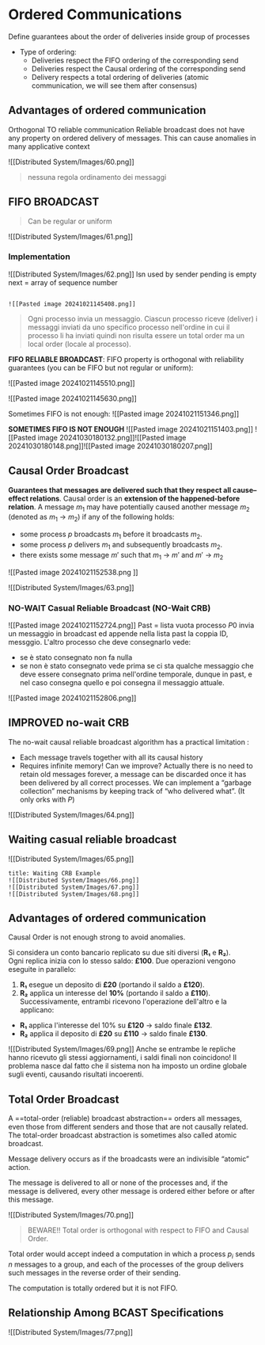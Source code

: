 
# Ordered Communications
Define guarantees about the order of deliveries inside group of processes
- Type of ordering:
	- Deliveries respect the FIFO ordering of the corresponding send
	- Deliveries respect the Causal ordering of the corresponding send
	- Delivery respects a total ordering of deliveries (atomic communication, we will see them after consensus)

## Advantages of ordered communication
Orthogonal TO reliable communication
	Reliable broadcast does not have any property on ordered delivery of messages.
This can cause anomalies in many applicative context

![[Distributed System/Images/60.png]]

>nessuna regola ordinamento dei messaggi
## FIFO BROADCAST

>Can be regular or uniform

![[Distributed System/Images/61.png]]

### Implementation
![[Distributed System/Images/62.png]]
lsn used by sender
pending is empty
next = array of sequence number 

```ad-example

![[Pasted image 20241021145408.png]]
```

>Ogni processo invia un messaggio. Ciascun processo riceve (deliver) i messaggi inviati da uno specifico processo nell'ordine in cui il processo li ha inviati quindi non risulta essere un total order ma un local order (locale al processo).

**FIFO RELIABLE BROADCAST**:
FIFO property is orthogonal with reliability guarantees (you can be FIFO but not regular or uniform):

![[Pasted image 20241021145510.png]]

![[Pasted image 20241021145630.png]]

Sometimes FIFO is not enough:
![[Pasted image 20241021151346.png]]

**SOMETIMES FIFO IS NOT ENOUGH**
![[Pasted image 20241021151403.png]]
![[Pasted image 20241030180132.png]]![[Pasted image 20241030180148.png]]![[Pasted image 20241030180207.png]]


## Causal Order Broadcast
**Guarantees that messages are delivered such that they respect all cause–effect relations**.
Causal order is an **extension of the happened-before relation**.
A message $m_1$ may have potentially caused another message $m_2$ (denoted as $m_1$ → $m_2$) if any of the following holds:
- some process $p$ broadcasts $m_1$ before it broadcasts $m_2$.
- some process $p$ delivers $m_1$ and subsequently broadcasts $m_2$.
- there exists some message $m′$ such that $m_1$ → $m′$ and $m′$ → $m_2$

![[Pasted image 20241021152538.png ]]

![[Distributed System/Images/63.png]]
### NO-WAIT Casual Reliable Broadcast (NO-Wait CRB)
![[Pasted image 20241021152724.png]]
Past = lista vuota 
processo $P0$ invia un messaggio in broadcast ed appende nella lista past la coppia ID, messggio. L'altro processo che deve consegnarlo vede:
- se è stato consegnato non fa nulla
- se non è stato consegnato vede prima se ci sta qualche messaggio che deve essere consegnato prima nell'ordine temporale, dunque in past, e nel caso consegna quello e poi consegna il messaggio attuale.

![[Pasted image 20241021152806.png]]
## IMPROVED no-wait CRB
The no-wait causal reliable broadcast algorithm has a practical limitation :
- Each message travels together with all its causal history 
- Requires infinite memory! 
Can we improve? Actually there is no need to retain old messages forever, a message can be discarded once it has been delivered by all correct processes. We can implement a “garbage collection” mechanisms by keeping track of “who delivered what”. (It only orks with $P$)

![[Distributed System/Images/64.png]]

## Waiting casual reliable broadcast
![[Distributed System/Images/65.png]]

```ad-example
title: Waiting CRB Example
![[Distributed System/Images/66.png]]
![[Distributed System/Images/67.png]]
![[Distributed System/Images/68.png]]

```

## Advantages of ordered communication
Causal Order is not enough strong to avoid anomalies.

Si considera un conto bancario replicato su due siti diversi (**R₁** e **R₂**).  
Ogni replica inizia con lo stesso saldo: **£100**.
Due operazioni vengono eseguite in parallelo:
1. **R₁** esegue un deposito di **£20** (portando il saldo a **£120**).
2. **R₂** applica un interesse del **10%** (portando il saldo a **£110**).
Successivamente, entrambi ricevono l'operazione dell'altro e la applicano:
- **R₁** applica l'interesse del 10% su **£120** → saldo finale **£132**.
- **R₂** applica il deposito di **£20** su **£110** → saldo finale **£130**.

![[Distributed System/Images/69.png]]
Anche se entrambe le repliche hanno ricevuto gli stessi aggiornamenti, i saldi finali non coincidono! Il problema nasce dal fatto che il sistema non ha imposto un ordine globale sugli eventi, causando risultati incoerenti.

## Total Order Broadcast
A ==total-order (reliable) broadcast abstraction== orders all messages, even those from different senders and those that are not causally related.
The total-order broadcast abstraction is sometimes also called atomic broadcast. 

Message delivery occurs as if the broadcasts were an indivisible “atomic” action.

The message is delivered to all or none of the processes and, if the message is delivered, every other message is ordered either before or after this message.

![[Distributed System/Images/70.png]]

>BEWARE!! Total order is orthogonal with respect to FIFO and Causal Order.

Total order would accept indeed a computation in which a process $p_i$ sends $n$ messages to a group, and each of the processes of the group delivers such messages in the reverse order of their sending. 

The computation is totally ordered but it is not FIFO.
## Relationship Among BCAST Specifications
![[Distributed System/Images/77.png]]